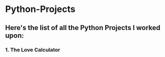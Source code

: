 # Python-Projects
## Here's the list of all the Python Projects I worked upon:
### 1. The Love Calculator
